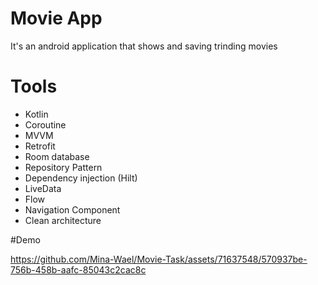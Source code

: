 # Movie App
It's an android application that shows and saving trinding movies

# Tools

* Kotlin
* Coroutine
* MVVM
* Retrofit
* Room database
* Repository Pattern
* Dependency injection (Hilt)
* LiveData
* Flow
* Navigation Component
* Clean architecture



#Demo



https://github.com/Mina-Wael/Movie-Task/assets/71637548/570937be-756b-458b-aafc-85043c2cac8c

